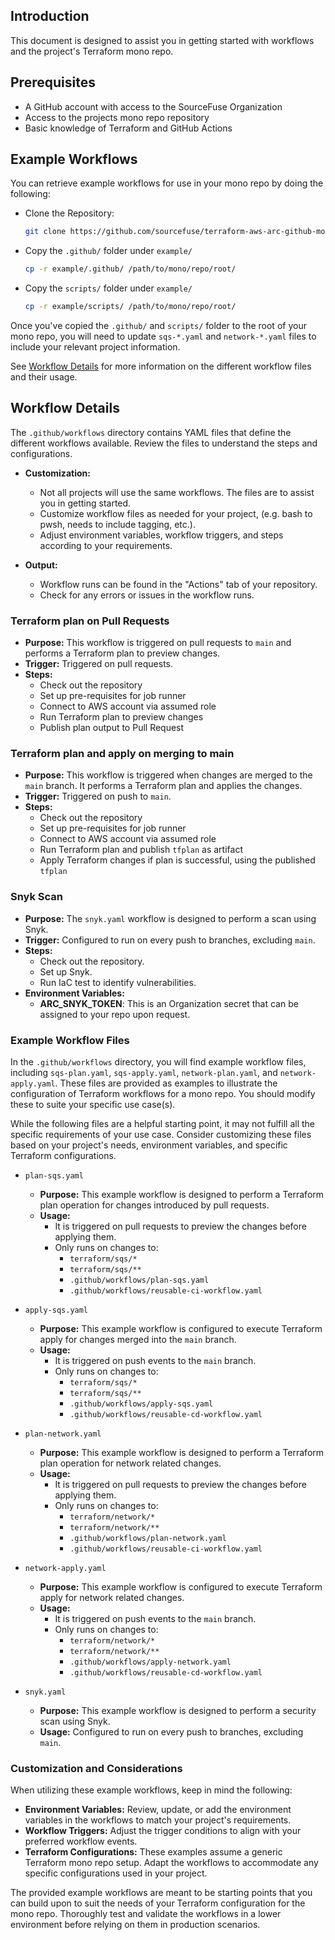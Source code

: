 ## Introduction
This document is designed to assist you in getting started with workflows and the project's Terraform mono repo.

## Prerequisites
- A GitHub account with access to the SourceFuse Organization
- Access to the projects mono repo repository
- Basic knowledge of Terraform and GitHub Actions

## Example Workflows
You can retrieve example workflows for use in your mono repo by doing the following:

- Clone the Repository:
   ```bash
   git clone https://github.com/sourcefuse/terraform-aws-arc-github-mono-repo-reusable-workflows.git
   ```

- Copy the `.github/` folder under `example/`
   ```bash
  cp -r example/.github/ /path/to/mono/repo/root/
  ```

- Copy the `scripts/` folder under `example/`
   ```bash
  cp -r example/scripts/ /path/to/mono/repo/root/
  ```

Once you've copied the `.github/` and `scripts/` folder to the root of your mono repo, you will need to update `sqs-*.yaml` and `network-*.yaml` files to include your relevant project information.

See [Workflow Details](#workflow-details) for more information on the different workflow files and their usage.

## Workflow Details
The `.github/workflows` directory contains YAML files that define the different workflows available. Review the files to understand the steps and configurations.

- **Customization:**
    - Not all projects will use the same workflows. The files are to assist you in getting started.
    - Customize workflow files as needed for your project, (e.g. bash to pwsh, needs to include tagging, etc.).
    - Adjust environment variables, workflow triggers, and steps according to your requirements.

- **Output:**
    - Workflow runs can be found in the "Actions" tab of your repository.
    - Check for any errors or issues in the workflow runs.

### Terraform plan on Pull Requests
- **Purpose:** This workflow is triggered on pull requests to `main` and performs a Terraform plan to preview changes.
- **Trigger:** Triggered on pull requests.
- **Steps:**
    - Check out the repository
    - Set up pre-requisites for job runner
    - Connect to AWS account via assumed role
    - Run Terraform plan to preview changes
    - Publish plan output to Pull Request

### Terraform plan and apply on merging to main
- **Purpose:** This workflow is triggered when changes are merged to the `main` branch. It performs a Terraform plan and applies the changes.
- **Trigger:** Triggered on push to `main`.
- **Steps:**
    - Check out the repository
    - Set up pre-requisites for job runner
    - Connect to AWS account via assumed role
    - Run Terraform plan and publish `tfplan` as artifact
    - Apply Terraform changes if plan is successful, using the published `tfplan`

### Snyk Scan
- **Purpose:** The `snyk.yaml` workflow is designed to perform a scan using Snyk.
- **Trigger:** Configured to run on every push to branches, excluding `main`.
- **Steps:**
    - Check out the repository.
    - Set up Snyk.
    - Run IaC test to identify vulnerabilities.
- **Environment Variables:**
    - **ARC_SNYK_TOKEN**:  This is an Organization secret that can be assigned to your repo upon request.

### Example Workflow Files
In the `.github/workflows` directory, you will find example workflow files, including `sqs-plan.yaml`, `sqs-apply.yaml`, `network-plan.yaml`, and `network-apply.yaml`.
These files are provided as examples to illustrate the configuration of Terraform workflows for a mono repo. You should modify these to suite your specific use case(s).

While the following files are a helpful starting point, it may not fulfill all the specific requirements of your use case. Consider customizing these files based on your project's needs, environment variables, and specific Terraform configurations.

- `plan-sqs.yaml`
    - **Purpose:** This example workflow is designed to perform a Terraform plan operation for changes introduced by pull requests.
    - **Usage:**
        - It is triggered on pull requests to preview the changes before applying them.
        - Only runs on changes to:
            - `terraform/sqs/*`
            - `terraform/sqs/**`
            - `.github/workflows/plan-sqs.yaml`
            - `.github/workflows/reusable-ci-workflow.yaml`

- `apply-sqs.yaml`
    - **Purpose:** This example workflow is configured to execute Terraform apply for changes merged into the `main` branch.
    - **Usage:**
        - It is triggered on push events to the `main` branch.
        - Only runs on changes to:
            - `terraform/sqs/*`
            - `terraform/sqs/**`
            - `.github/workflows/apply-sqs.yaml`
            - `.github/workflows/reusable-cd-workflow.yaml`

- `plan-network.yaml`
    - **Purpose:** This example workflow is designed to perform a Terraform plan operation for network related changes.
    - **Usage:**
        - It is triggered on pull requests to preview the changes before applying them.
        - Only runs on changes to:
            - `terraform/network/*`
            - `terraform/network/**`
            - `.github/workflows/plan-network.yaml`
            - `.github/workflows/reusable-ci-workflow.yaml`

- `network-apply.yaml`
    - **Purpose:** This example workflow is configured to execute Terraform apply for network related changes.
    - **Usage:**
        - It is triggered on push events to the `main` branch.
        - Only runs on changes to:
            - `terraform/network/*`
            - `terraform/network/**`
            - `.github/workflows/apply-network.yaml`
            - `.github/workflows/reusable-cd-workflow.yaml`

- `snyk.yaml`
    - **Purpose:** This example workflow is designed to perform a security scan using Snyk.
    - **Usage:** Configured to run on every push to branches, excluding `main`.

### Customization and Considerations
When utilizing these example workflows, keep in mind the following:

- **Environment Variables:** Review, update, or add the environment variables in the workflows to match your project's requirements.
- **Workflow Triggers:** Adjust the trigger conditions to align with your preferred workflow events.
- **Terraform Configurations:** These examples assume a generic Terraform mono repo setup. Adapt the workflows to accommodate any specific configurations used in your project.

The provided example workflows are meant to be starting points that you can build upon to suit the needs of your Terraform configuration for the mono repo. Thoroughly test and validate the workflows in a lower environment before relying on them in production scenarios.
